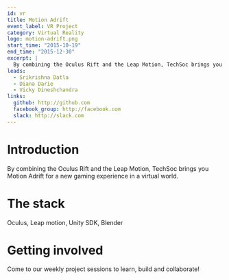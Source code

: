 ```yaml
---
id: vr
title: Motion Adrift
event_label: VR Project
category: Virtual Reality
logo: motion-adrift.png
start_time: "2015-10-19"
end_time: "2015-12-30"
excerpt: |
  By combining the Oculus Rift and the Leap Motion, TechSoc brings you Motion Adrift for a new gaming experience in a virtual world.
leads:
  - Srikrishna Datla
  - Diana Darie
  - Vicky Dineshchandra
links:
  github: http://github.com
  facebook_group: http://facebook.com
  slack: http://slack.com
---
```


# Introduction

By combining the Oculus Rift and the Leap Motion, TechSoc brings you Motion Adrift for a new gaming experience in a virtual world.

# The stack

Oculus, Leap motion, Unity SDK, Blender

# Getting involved

Come to our weekly project sessions to learn, build and collaborate!
